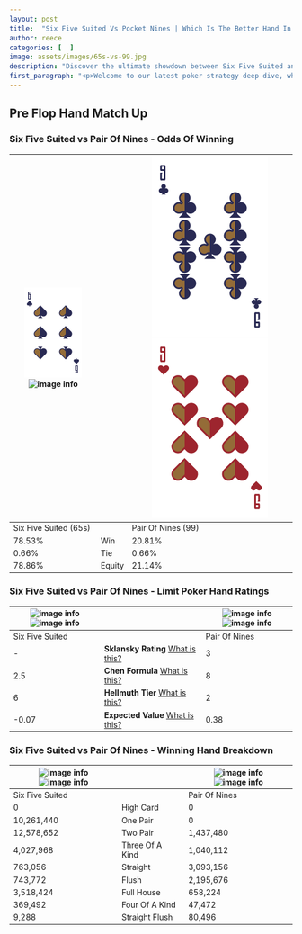 ```yaml
---
layout: post
title:  "Six Five Suited Vs Pocket Nines | Which Is The Better Hand In Poker? A Complete Guide"
author: reece
categories: [  ]
image: assets/images/65s-vs-99.jpg
description: "Discover the ultimate showdown between Six Five Suited and Pair Of Nines in poker! Uncover the odds, strategies, and scenarios where one hand triumphs over the other. Get ready to up your poker game with this thrilling analysis."
first_paragraph: "<p>Welcome to our latest poker strategy deep dive, where we're pitting two distinct hands against each other in a high-stakes showdown: Six Five Suited vs Pair Of Nines.</p><p>In the dynamic world of poker, every decision counts, and knowing which hand holds the upper hand is key to your success at the table.</p><p>In this article, we'll dissect these two hands, explore the scenarios where one dominates the other, and equip you with the knowledge to make strategic choices that can tip the odds in your favor.</p><p>Get ready to unravel the intriguing dynamics of these poker hands and elevate your game to new heights.</p>"
---
```




[comment]: # (sp0)

## Pre Flop Hand Match Up

<div class="table hand-ratings" markdown="1"> 



### Six Five Suited vs Pair Of Nines - Odds Of Winning


    
| ![image info](assets/images/hand1/6.png) ![image info](assets/images/hand1/5s.png) |  | ![image info](assets/images/hand2/9.png) ![image info](assets/images/hand2/9o.png) |
| -------- | -------- | -------- |
| Six Five Suited (65s) |  | Pair Of Nines (99) |
| 78.53% | Win | 20.81% |
| 0.66% | Tie | 0.66% |
| 78.86% | Equity | 21.14% |




[comment]: # (sp1)



### Six Five Suited vs Pair Of Nines - Limit Poker Hand Ratings


    
| ![image info](https://www.riverpairs.com/assets/images/hand1/6.png) ![image info](https://www.riverpairs.com/assets/images/hand1/5s.png) |  | ![image info](https://www.riverpairs.com/assets/images/hand2/9.png) ![image info](https://www.riverpairs.com/assets/images/hand2/9o.png) |
| -------- | -------- | -------- |
| Six Five Suited |  | Pair Of Nines |
| - | **Sklansky Rating** [What is this?](/sklansky-rating-explained) | 3 |
| 2.5 | **Chen Formula** [What is this?](/chen-formula-explained) | 8 |
| 6 | **Hellmuth Tier** [What is this?](/Hellmuth-tier-explained) | 2 |
| -0.07 | **Expected Value** [What is this?](/expected-value-explained) | 0.38 |




[comment]: # (sp2)



### Six Five Suited vs Pair Of Nines - Winning Hand Breakdown


    
| ![image info](https://www.riverpairs.com/assets/images/hand1/6.png) ![image info](https://www.riverpairs.com/assets/images/hand1/5s.png) |  | ![image info](https://www.riverpairs.com/assets/images/hand2/9.png) ![image info](https://www.riverpairs.com/assets/images/hand2/9o.png) |
| -------- | -------- | -------- |
| Six Five Suited |  | Pair Of Nines |
| 0 | High Card | 0 |
| 10,261,440 | One Pair | 0 |
| 12,578,652 | Two Pair | 1,437,480 |
| 4,027,968 | Three Of A Kind | 1,040,112 |
| 763,056 | Straight | 3,093,156 |
| 743,772 | Flush | 2,195,676 |
| 3,518,424 | Full House | 658,224 |
| 369,492 | Four Of A Kind | 47,472 |
| 9,288 | Straight Flush | 80,496 |




[comment]: # (sp3)



</div>

[comment]: # (sp4)



[comment]: # (sp5)


